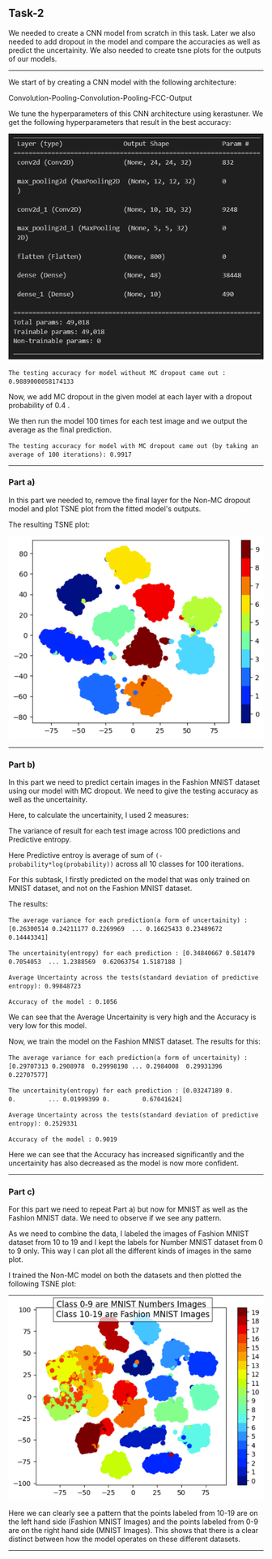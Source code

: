 <h2>Task-2</h2>

We needed to create a CNN model from scratch in this task. Later we also needed to add dropout in the model and compare the accuracies as well as predict the uncertainity. We also needed to create tsne plots for the outputs of our models.

------

We start of by creating a CNN model with the following architecture:


Convolution-Pooling-Convolution-Pooling-FCC-Output

We tune the hyperparameters of this CNN architecture using kerastuner. We get the following hyperparameters that result in the best accuracy:

![alt-text](images/BestModel.png)

`The testing accuracy for model without MC dropout came out : 0.9889000058174133`

Now, we add MC dropout in the given model at each layer with a dropout probability of 0.4 .

We then run the model 100 times for each test image and we output the average as the final prediction. 

`The testing accuracy for model with MC dropout came out (by taking an average of 100 iterations): 0.9917`  

-----

<h3>Part a)</h3>

In this part we needed to, remove the final layer for the  Non-MC dropout model and plot TSNE plot from the fitted model's outputs.

The resulting TSNE plot:

![alt-text](images/PartA.png)

----
<h3>Part b)</h3>

In this part we need to predict certain images in the Fashion MNIST dataset using our model with MC dropout. We need to give the testing accuracy as well as the uncertainity.

Here, to calculate the uncertainity, I used 2 measures: 

The variance of result for each test image across 100 predictions and Predictive entropy.

Here Predictive entroy is average of sum of `(-probability*log(probability))` across all 10 classes for 100 iterations.

For this subtask, I firstly predicted on the model that was only trained on MNIST dataset, and not on the Fashion MNIST dataset.

The results:

`The average variance for each prediction(a form of uncertainity) : [0.26300514 0.24211177 0.2269969  ... 0.16625433 0.23489672 0.14443341]`

`The uncertainity(entropy) for each prediction : [0.34840667 0.581479   0.7054053  ... 1.2388569  0.62063754 1.5187188 ]`

`Average Uncertainty across the tests(standard deviation of predictive entropy): 0.99848723`

`Accuracy of the model : 0.1056`

We can see that the Average Uncertainity is very high and the Accuracy is very low for this model.

Now, we train the model on the Fashion MNIST dataset. The results for this:

`The average variance for each prediction(a form of uncertainity) : [0.29707313 0.2908978  0.29998198 ... 0.2984008  0.29931396 0.22707577]`

`The uncertainity(entropy) for each prediction : [0.03247189 0.         0.         ... 0.01999399 0.         0.67041624]`

`Average Uncertainty across the tests(standard deviation of predictive entropy): 0.2529331`

`Accuracy of the model : 0.9019`

Here we can see that the Accuracy has increased significantly and the uncertainity has also decreased as the model is now more confident.

---

<h3>Part c)</h3>

For this part we need to repeat Part a) but now for MNIST as well as the Fashion MNIST data. We need to observe if we see any pattern.

As we need to combine the data, I labeled the images of Fashion MNIST dataset from 10 to 19 and I kept the labels for Number MNIST dataset from 0 to 9 only. This way I can plot all the different kinds of images in the same plot.

I trained the Non-MC model on both the datasets and then plotted the following TSNE plot:

![alt-text](images/PartC.png)

Here we can clearly see a pattern that the points labeled from 10-19 are on the left hand side (Fashion MNIST Images) and the points labeled from 0-9 are on the right hand side (MNIST Images). This shows that there is a clear distinct between how the model operates on these different datasets.  

---